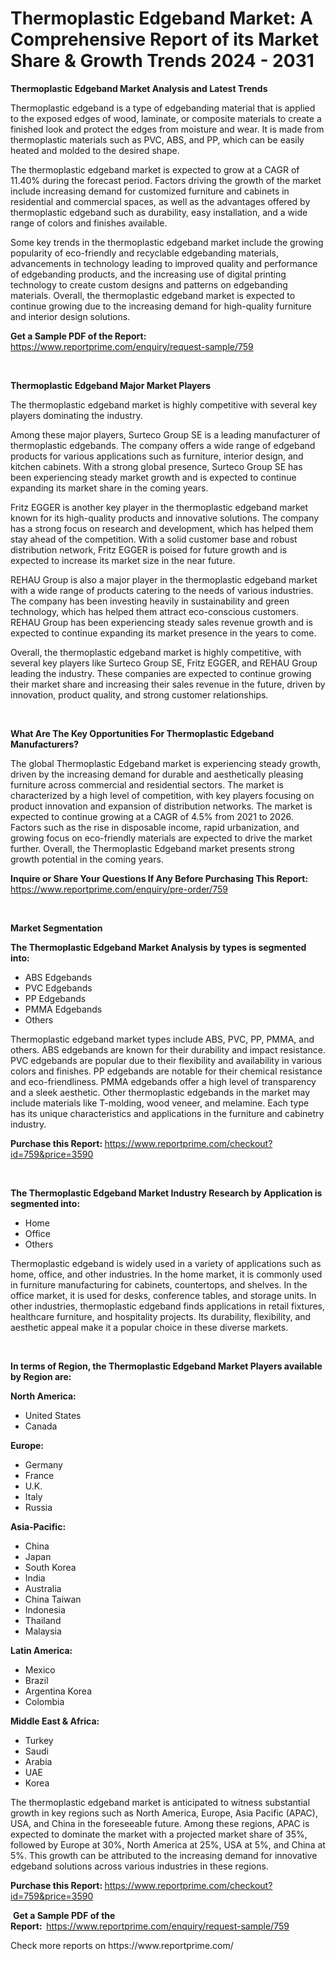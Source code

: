 <p><h1>Thermoplastic Edgeband Market: A Comprehensive Report of its Market Share & Growth Trends 2024 - 2031</h1></p><p><strong>Thermoplastic Edgeband Market Analysis and Latest Trends</strong></p>
<p><p>Thermoplastic edgeband is a type of edgebanding material that is applied to the exposed edges of wood, laminate, or composite materials to create a finished look and protect the edges from moisture and wear. It is made from thermoplastic materials such as PVC, ABS, and PP, which can be easily heated and molded to the desired shape. </p><p>The thermoplastic edgeband market is expected to grow at a CAGR of 11.40% during the forecast period. Factors driving the growth of the market include increasing demand for customized furniture and cabinets in residential and commercial spaces, as well as the advantages offered by thermoplastic edgeband such as durability, easy installation, and a wide range of colors and finishes available. </p><p>Some key trends in the thermoplastic edgeband market include the growing popularity of eco-friendly and recyclable edgebanding materials, advancements in technology leading to improved quality and performance of edgebanding products, and the increasing use of digital printing technology to create custom designs and patterns on edgebanding materials. Overall, the thermoplastic edgeband market is expected to continue growing due to the increasing demand for high-quality furniture and interior design solutions.</p></p>
<p><strong>Get a Sample PDF of the Report:&nbsp;</strong> <a href="https://www.reportprime.com/enquiry/request-sample/759">https://www.reportprime.com/enquiry/request-sample/759</a></p>
<p>&nbsp;</p>
<p><strong>Thermoplastic Edgeband Major Market Players</strong></p>
<p><p>The thermoplastic edgeband market is highly competitive with several key players dominating the industry. </p><p>Among these major players, Surteco Group SE is a leading manufacturer of thermoplastic edgebands. The company offers a wide range of edgeband products for various applications such as furniture, interior design, and kitchen cabinets. With a strong global presence, Surteco Group SE has been experiencing steady market growth and is expected to continue expanding its market share in the coming years.</p><p>Fritz EGGER is another key player in the thermoplastic edgeband market known for its high-quality products and innovative solutions. The company has a strong focus on research and development, which has helped them stay ahead of the competition. With a solid customer base and robust distribution network, Fritz EGGER is poised for future growth and is expected to increase its market size in the near future.</p><p>REHAU Group is also a major player in the thermoplastic edgeband market with a wide range of products catering to the needs of various industries. The company has been investing heavily in sustainability and green technology, which has helped them attract eco-conscious customers. REHAU Group has been experiencing steady sales revenue growth and is expected to continue expanding its market presence in the years to come.</p><p>Overall, the thermoplastic edgeband market is highly competitive, with several key players like Surteco Group SE, Fritz EGGER, and REHAU Group leading the industry. These companies are expected to continue growing their market share and increasing their sales revenue in the future, driven by innovation, product quality, and strong customer relationships.</p></p>
<p>&nbsp;</p>
<p><strong>What Are The Key Opportunities For Thermoplastic Edgeband Manufacturers?</strong></p>
<p><p>The global Thermoplastic Edgeband market is experiencing steady growth, driven by the increasing demand for durable and aesthetically pleasing furniture across commercial and residential sectors. The market is characterized by a high level of competition, with key players focusing on product innovation and expansion of distribution networks. The market is expected to continue growing at a CAGR of 4.5% from 2021 to 2026. Factors such as the rise in disposable income, rapid urbanization, and growing focus on eco-friendly materials are expected to drive the market further. Overall, the Thermoplastic Edgeband market presents strong growth potential in the coming years.</p></p>
<p><strong>Inquire or Share Your Questions If Any Before Purchasing This Report:</strong> <a href="https://www.reportprime.com/enquiry/pre-order/759">https://www.reportprime.com/enquiry/pre-order/759</a></p>
<p>&nbsp;</p>
<p><strong>Market Segmentation</strong></p>
<p><strong>The Thermoplastic Edgeband Market Analysis by types is segmented into:</strong></p>
<p><ul><li>ABS Edgebands</li><li>PVC Edgebands</li><li>PP Edgebands</li><li>PMMA Edgebands</li><li>Others</li></ul></p>
<p><p>Thermoplastic edgeband market types include ABS, PVC, PP, PMMA, and others. ABS edgebands are known for their durability and impact resistance. PVC edgebands are popular due to their flexibility and availability in various colors and finishes. PP edgebands are notable for their chemical resistance and eco-friendliness. PMMA edgebands offer a high level of transparency and a sleek aesthetic. Other thermoplastic edgebands in the market may include materials like T-molding, wood veneer, and melamine. Each type has its unique characteristics and applications in the furniture and cabinetry industry.</p></p>
<p><strong>Purchase this Report:&nbsp;</strong><a href="https://www.reportprime.com/checkout?id=759&price=3590">https://www.reportprime.com/checkout?id=759&price=3590</a></p>
<p>&nbsp;</p>
<p><strong>The Thermoplastic Edgeband Market Industry Research by Application is segmented into:</strong></p>
<p><ul><li>Home</li><li>Office</li><li>Others</li></ul></p>
<p><p>Thermoplastic edgeband is widely used in a variety of applications such as home, office, and other industries. In the home market, it is commonly used in furniture manufacturing for cabinets, countertops, and shelves. In the office market, it is used for desks, conference tables, and storage units. In other industries, thermoplastic edgeband finds applications in retail fixtures, healthcare furniture, and hospitality projects. Its durability, flexibility, and aesthetic appeal make it a popular choice in these diverse markets.</p></p>
<p>&nbsp;</p>
<p><strong>In terms of Region, the Thermoplastic Edgeband Market Players available by Region are:</strong></p>
<p>
    <p> <strong> North America: </strong>
        <ul>
            <li>United States</li>
            <li>Canada</li>
        </ul>
        </p> 
    <p> <strong> Europe: </strong>
        <ul>
            <li>Germany</li>
            <li>France</li>
            <li>U.K.</li>
            <li>Italy</li>
            <li>Russia</li>
        </ul>
        </p> 
    <p> <strong> Asia-Pacific: </strong>
        <ul>
            <li>China</li>
            <li>Japan</li>
            <li>South Korea</li>
            <li>India</li>
            <li>Australia</li>
            <li>China Taiwan</li>
            <li>Indonesia</li>
            <li>Thailand</li>
            <li>Malaysia</li>
        </ul>
        </p> 
    <p> <strong> Latin America: </strong>
        <ul>
            <li>Mexico</li>
            <li>Brazil</li>
            <li>Argentina Korea</li>
            <li>Colombia</li>
        </ul>
        </p> 
    <p> <strong> Middle East & Africa: </strong>
        <ul>
            <li>Turkey</li>
            <li>Saudi</li>
            <li>Arabia</li>
            <li>UAE</li>
            <li>Korea</li>
        </ul>
    </p>
    </p>
<p><p>The thermoplastic edgeband market is anticipated to witness substantial growth in key regions such as North America, Europe, Asia Pacific (APAC), USA, and China in the foreseeable future. Among these regions, APAC is expected to dominate the market with a projected market share of 35%, followed by Europe at 30%, North America at 25%, USA at 5%, and China at 5%. This growth can be attributed to the increasing demand for innovative edgeband solutions across various industries in these regions.</p></p>
<p><strong>Purchase this Report: </strong><a href="https://www.reportprime.com/checkout?id=759&price=3590">https://www.reportprime.com/checkout?id=759&price=3590</a></p>
<p>&nbsp;<strong>Get a Sample PDF of the Report:&nbsp;&nbsp;</strong><a href="https://www.reportprime.com/enquiry/request-sample/759">https://www.reportprime.com/enquiry/request-sample/759</a></p>
<p><strong></strong></p>
<p>Check more reports on https://www.reportprime.com/</p>